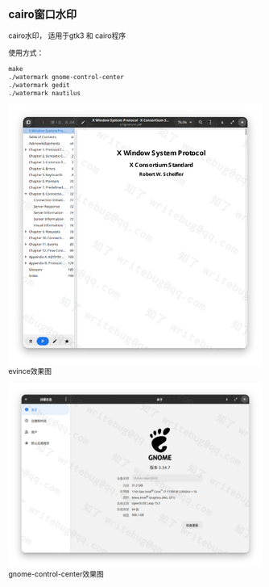 ## cairo窗口水印

cairo水印， 适用于gtk3 和 cairo程序

使用方式：
```
make
./watermark gnome-control-center
./watermark gedit
./watermark nautilus
```

![evince效果图](https://raw.githubusercontent.com/zhangjiaxing/cairo-watermark/master/screenshot/evinc.png?raw=true)
evince效果图


![gnome-control-center效果图](https://github.com/zhangjiaxing/cairo-watermark/blob/master/screenshot/gnome-control-center.png?raw=true)
gnome-control-center效果图
